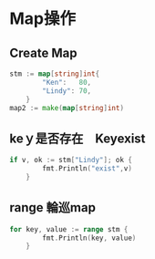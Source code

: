 # Map操作

## Create Map
```go
stm := map[string]int{
		"Ken":   80,
		"Lindy": 70,
	}
map2 := make(map[string]int)
```
## keｙ是否存在　Keyexist
```go
if v, ok := stm["Lindy"]; ok {
		fmt.Println("exist",v)
	}
```
## range 輪巡map
```go
for key, value := range stm {
		fmt.Println(key, value)
	}
```



